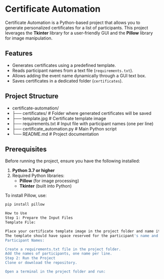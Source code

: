 # Certificate Automation

Certificate Automation is a Python-based project that allows you to generate personalized certificates for a list of participants. This project leverages the **Tkinter** library for a user-friendly GUI and the **Pillow** library for image manipulation.

## Features

- Generates certificates using a predefined template.
- Reads participant names from a text file (`requirements.txt`).
- Allows adding the event name dynamically through a GUI text box.
- Saves certificates in a dedicated folder (`certificates`).

## Project Structure

- certificate-automation/
- ├── certificates/ # Folder where generated certificates will be saved
- ├── template.jpg # Certificate template image
- ├── requirements.txt # Input file with participant names (one per line)
- ├── certificate_automation.py # Main Python script
- └── README.md # Project documentation


## Prerequisites

Before running the project, ensure you have the following installed:

1. **Python 3.7 or higher**
2. Required Python libraries:
   - **Pillow** (for image processing)
   - **Tkinter** (built into Python)

To install Pillow, use:
```bash
pip install pillow

How to Use
Step 1: Prepare the Input Files
Template File:

Place your certificate template image in the project folder and name it template.jpg.
The template should have space reserved for the participant's name and event name.
Participant Names:

Create a requirements.txt file in the project folder.
Add the names of participants, one name per line.
Step 2: Run the Project
Clone or download the repository.

Open a terminal in the project folder and run:
